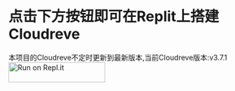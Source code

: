 # 点击下方按钮即可在Replit上搭建Cloudreve

本项目的Cloudreve不定时更新到最新版本,当前Cloudreve版本:v3.7.1
<img alt="Run on Repl.it" src="https://camo.githubusercontent.com/a2a42b2a29c0e3cd673096fc380e1e1ec634a9c86d56a70358fba4072d066ed8/68747470733a2f2f7265706c2e69742f62616467652f6769746875622f76616c65747a782f636c6f7564726576656f6e7265706c6974" style="height: 40px; width: 190px; max-width: 100%;" data-canonical-src="https://repl.it/github/taskschd-E5/Cloudreve-Replit">
